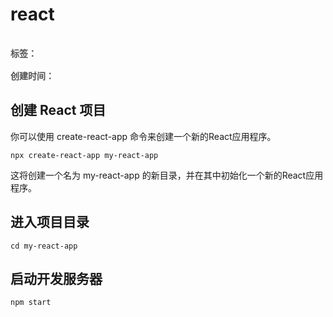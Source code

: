 # react

<div style="color: red;padding: 16px 0; font-weight: 600;color: rgb(82 82 82); display: flex;gap: 10px;">
    <span>标签：</span>
    <Badge type="tip" text="前端" />
    <Badge type="tip" text="html" />
    <Badge type="tip" text="原子化" />
</div>

<div style="color: red; font-weight: 600;color: rgb(82 82 82);">
    <span>创建时间：</span>
    <Badge type="tip" text="2024-05-01" />
</div>

## 创建 React 项目

你可以使用 create-react-app 命令来创建一个新的React应用程序。

```
npx create-react-app my-react-app

```

这将创建一个名为 my-react-app 的新目录，并在其中初始化一个新的React应用程序。

## 进入项目目录

```
cd my-react-app

```

## 启动开发服务器

```
npm start

```
